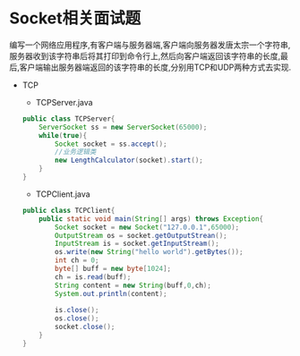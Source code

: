 # Socket相关面试题

编写一个网络应用程序,有客户端与服务器端,客户端向服务器发唐太宗一个字符串,服务器收到该字符串后将其打印到命令行上,然后向客户端返回该字符串的长度,最后,客户端输出服务器端返回的该字符串的长度,分别用TCP和UDP两种方式去实现.

* TCP

  * TCPServer.java

  ```java
  public class TCPServer{
      ServerSocket ss = new ServerSocket(65000);
      while(true){
          Socket socket = ss.accept();
          //业务逻辑类
          new LengthCalculator(socket).start();
      }
  }
  ```

  * TCPClient.java

  ```java
  public class TCPClient{
      public static void main(String[] args) throws Exception{
          Socket socket = new Socket("127.0.0.1",65000);
          OutputStream os = socket.getOutputStrean();
          InputStream is = socket.getInputStream();
          os.write(new String("hello world").getBytes());
          int ch = 0;
          byte[] buff = new byte[1024];
          ch = is.read(buff);
          String content = new String(buff,0,ch);
          System.out.println(content);
          
          is.close();
          os.close();
          socket.close();
      }
  }
  ```

  